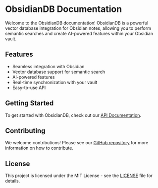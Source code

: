 # ObsidianDB Documentation

Welcome to the ObsidianDB documentation! ObsidianDB is a powerful vector database integration for Obsidian notes, allowing you to perform semantic searches and create AI-powered features within your Obsidian vault.

## Features

- Seamless integration with Obsidian
- Vector database support for semantic search
- AI-powered features
- Real-time synchronization with your vault
- Easy-to-use API

## Getting Started

To get started with ObsidianDB, check out our [API Documentation](api/).

## Contributing

We welcome contributions! Please see our [GitHub repository](https://github.com/yourusername/ObsidianDB) for more information on how to contribute.

## License

This project is licensed under the MIT License - see the [LICENSE](LICENSE) file for details. 